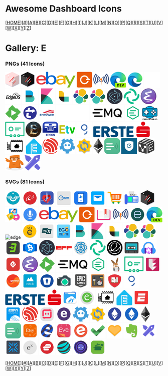# Awesome Dashboard Icons

[[HOME](..)][[#](gallery.md)][[A](gallery-a.md)][[B](gallery-b.md)][[C](gallery-c.md)][[D](gallery-d.md)][[E](gallery-e.md)][[F](gallery-f.md)][[G](gallery-g.md)][[H](gallery-h.md)][[I](gallery-i.md)][[J](gallery-j.md)][[K](gallery-k.md)][[L](gallery-l.md)][[M](gallery-m.md)][[N](gallery-n.md)][[O](gallery-o.md)][[P](gallery-p.md)][[Q](gallery-q.md)][[R](gallery-r.md)][[S](gallery-s.md)][[T](gallery-t.md)][[U](gallery-u.md)][[V](gallery-v.md)][[W](gallery-w.md)][[X](gallery-x.md)][[Y](gallery-y.md)][[Z](gallery-z.md)]

# Gallery: E

### PNGs (41 Icons)

<img src="../icons/easy-gate-light.png" alt="easy-gate-light" height="50"> <img src="../icons/easy-gate.png" alt="easy-gate" height="50"> <img src="../icons/ebay-logo.png" alt="ebay-logo" height="50"> <img src="../icons/eblocker.png" alt="eblocker" height="50"> <img src="../icons/eclipse-mosquitto.png" alt="eclipse-mosquitto" height="50"> <img src="../icons/edge-dev.png" alt="edge-dev" height="50"> <img src="../icons/edge.png" alt="edge" height="50"> <img src="../icons/edgeos-light.png" alt="edgeos-light" height="50"> <img src="../icons/edgeos.png" alt="edgeos" height="50"> <img src="../icons/elastic-beats.png" alt="elastic-beats" height="50"> <img src="../icons/elastic-kibana.png" alt="elastic-kibana" height="50"> <img src="../icons/elastic-logstash.png" alt="elastic-logstash" height="50"> <img src="../icons/elastic.png" alt="elastic" height="50"> <img src="../icons/elasticsearch.png" alt="elasticsearch" height="50"> <img src="../icons/electron.png" alt="electron" height="50"> <img src="../icons/element.png" alt="element" height="50"> <img src="../icons/emacs.png" alt="emacs" height="50"> <img src="../icons/emby.png" alt="emby" height="50"> <img src="../icons/embystat.png" alt="embystat" height="50"> <img src="../icons/empower.png" alt="empower" height="50"> <img src="../icons/emq-light.png" alt="emq-light" height="50"> <img src="../icons/emq.png" alt="emq" height="50"> <img src="../icons/emqx.png" alt="emqx" height="50"> <img src="../icons/emulatorjs.png" alt="emulatorjs" height="50"> <img src="../icons/enbizcard.png" alt="enbizcard" height="50"> <img src="../icons/enshrouded.png" alt="enshrouded" height="50"> <img src="../icons/epson-iprint.png" alt="epson-iprint" height="50"> <img src="../icons/ersatztv.png" alt="ersatztv" height="50"> <img src="../icons/erste-george.png" alt="erste-george" height="50"> <img src="../icons/erste-logo.png" alt="erste-logo" height="50"> <img src="../icons/esphome-alt.png" alt="esphome-alt" height="50"> <img src="../icons/esphome.png" alt="esphome" height="50"> <img src="../icons/espressif.png" alt="espressif" height="50"> <img src="../icons/etcd.png" alt="etcd" height="50"> <img src="../icons/etesync.png" alt="etesync" height="50"> <img src="../icons/ethereum.png" alt="ethereum" height="50"> <img src="../icons/etherpad.png" alt="etherpad" height="50"> <img src="../icons/eufy.png" alt="eufy" height="50"> <img src="../icons/evebox.png" alt="evebox" height="50"> <img src="../icons/eweka.png" alt="eweka" height="50"> <img src="../icons/excalidraw.png" alt="excalidraw" height="50">

### SVGs (81 Icons)

<img src="../icons/e-bilet.svg" alt="e-bilet" height="50"> <img src="../icons/e-devlet.svg" alt="e-devlet" height="50"> <img src="../icons/e-nabiz.svg" alt="e-nabiz" height="50"> <img src="../icons/e-num.svg" alt="e-num" height="50"> <img src="../icons/e-titulo.svg" alt="e-titulo" height="50"> <img src="../icons/easilydo-mail.svg" alt="easilydo-mail" height="50"> <img src="../icons/easy-cart.svg" alt="easy-cart" height="50"> <img src="../icons/easy-fax.svg" alt="easy-fax" height="50"> <img src="../icons/easy-gate.svg" alt="easy-gate" height="50"> <img src="../icons/easy-photoprint-editor.svg" alt="easy-photoprint-editor" height="50"> <img src="../icons/easy-voice-recorder.svg" alt="easy-voice-recorder" height="50"> <img src="../icons/ebay-logo.svg" alt="ebay-logo" height="50"> <img src="../icons/eblocker.svg" alt="eblocker" height="50"> <img src="../icons/eboox.svg" alt="eboox" height="50"> <img src="../icons/eclipse-mosquitto.svg" alt="eclipse-mosquitto" height="50"> <img src="../icons/ecobee.svg" alt="ecobee" height="50"> <img src="../icons/edge-dev.svg" alt="edge-dev" height="50"> <img src="../icons/edge.svg" alt="edge" height="50"> <img src="../icons/edmodo.svg" alt="edmodo" height="50"> <img src="../icons/edx.svg" alt="edx" height="50"> <img src="../icons/ego-cepte.svg" alt="ego-cepte" height="50"> <img src="../icons/elastic-beats.svg" alt="elastic-beats" height="50"> <img src="../icons/elastic-kibana.svg" alt="elastic-kibana" height="50"> <img src="../icons/elastic-logstash.svg" alt="elastic-logstash" height="50"> <img src="../icons/elastic.svg" alt="elastic" height="50"> <img src="../icons/elasticsearch.svg" alt="elasticsearch" height="50"> <img src="../icons/eldorado.svg" alt="eldorado" height="50"> <img src="../icons/electron-cash.svg" alt="electron-cash" height="50"> <img src="../icons/electron.svg" alt="electron" height="50"> <img src="../icons/electronic-frontier-foundation.svg" alt="electronic-frontier-foundation" height="50"> <img src="../icons/electrum.svg" alt="electrum" height="50"> <img src="../icons/element.svg" alt="element" height="50"> <img src="../icons/elementary-os.svg" alt="elementary-os" height="50"> <img src="../icons/elisa.svg" alt="elisa" height="50"> <img src="../icons/ellen-mp3-player.svg" alt="ellen-mp3-player" height="50"> <img src="../icons/elta.svg" alt="elta" height="50"> <img src="../icons/emacs.svg" alt="emacs" height="50"> <img src="../icons/emby.svg" alt="emby" height="50"> <img src="../icons/emq.svg" alt="emq" height="50"> <img src="../icons/emqx.svg" alt="emqx" height="50"> <img src="../icons/emule.svg" alt="emule" height="50"> <img src="../icons/enbizcard.svg" alt="enbizcard" height="50"> <img src="../icons/encryptr.svg" alt="encryptr" height="50"> <img src="../icons/energy-iq.svg" alt="energy-iq" height="50"> <img src="../icons/enmb.svg" alt="enmb" height="50"> <img src="../icons/enpass.svg" alt="enpass" height="50"> <img src="../icons/eos-remote.svg" alt="eos-remote" height="50"> <img src="../icons/epic-games.svg" alt="epic-games" height="50"> <img src="../icons/equalizer-music-player-booster.svg" alt="equalizer-music-player-booster" height="50"> <img src="../icons/ereader-prestigio.svg" alt="ereader-prestigio" height="50"> <img src="../icons/erste-george.svg" alt="erste-george" height="50"> <img src="../icons/erste-logo.svg" alt="erste-logo" height="50"> <img src="../icons/es-file-explorer.svg" alt="es-file-explorer" height="50"> <img src="../icons/esewa.svg" alt="esewa" height="50"> <img src="../icons/esphome-alt.svg" alt="esphome-alt" height="50"> <img src="../icons/esphome.svg" alt="esphome" height="50"> <img src="../icons/espn.svg" alt="espn" height="50"> <img src="../icons/espncricinfo.svg" alt="espncricinfo" height="50"> <img src="../icons/espressif.svg" alt="espressif" height="50"> <img src="../icons/estmob-sendanywhere.svg" alt="estmob-sendanywhere" height="50"> <img src="../icons/esurance.svg" alt="esurance" height="50"> <img src="../icons/etcd.svg" alt="etcd" height="50"> <img src="../icons/etesync.svg" alt="etesync" height="50"> <img src="../icons/etheremote.svg" alt="etheremote" height="50"> <img src="../icons/ethereum-wallet.svg" alt="ethereum-wallet" height="50"> <img src="../icons/ethereum.svg" alt="ethereum" height="50"> <img src="../icons/etherpad.svg" alt="etherpad" height="50"> <img src="../icons/etsy.svg" alt="etsy" height="50"> <img src="../icons/ettercap.svg" alt="ettercap" height="50"> <img src="../icons/eve.svg" alt="eve" height="50"> <img src="../icons/eventbrite.svg" alt="eventbrite" height="50"> <img src="../icons/everdo.svg" alt="everdo" height="50"> <img src="../icons/evermatch.svg" alt="evermatch" height="50"> <img src="../icons/evernote.svg" alt="evernote" height="50"> <img src="../icons/excalidraw.svg" alt="excalidraw" height="50"> <img src="../icons/exodus-wallet.svg" alt="exodus-wallet" height="50"> <img src="../icons/exponential-idle.svg" alt="exponential-idle" height="50"> <img src="../icons/express-vpn.svg" alt="express-vpn" height="50"> <img src="../icons/exsoul-web-browser.svg" alt="exsoul-web-browser" height="50"> <img src="../icons/extreme-assistant.svg" alt="extreme-assistant" height="50"> <img src="../icons/ezhld-recipe.svg" alt="ezhld-recipe" height="50">

[[HOME](..)][[#](gallery.md)][[A](gallery-a.md)][[B](gallery-b.md)][[C](gallery-c.md)][[D](gallery-d.md)][[E](gallery-e.md)][[F](gallery-f.md)][[G](gallery-g.md)][[H](gallery-h.md)][[I](gallery-i.md)][[J](gallery-j.md)][[K](gallery-k.md)][[L](gallery-l.md)][[M](gallery-m.md)][[N](gallery-n.md)][[O](gallery-o.md)][[P](gallery-p.md)][[Q](gallery-q.md)][[R](gallery-r.md)][[S](gallery-s.md)][[T](gallery-t.md)][[U](gallery-u.md)][[V](gallery-v.md)][[W](gallery-w.md)][[X](gallery-x.md)][[Y](gallery-y.md)][[Z](gallery-z.md)]

